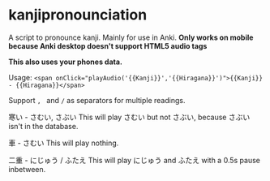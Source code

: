 # kanjipronounciation
A script to pronounce kanji. Mainly for use in Anki.
**Only works on mobile because Anki desktop doesn't support HTML5 audio tags**

**This also uses your phones data.**

Usage:
``
<span onClick="playAudio('{{Kanji}}','{{Hiragana}}')">{{Kanji}} - {{Hiragana}}</span>
``

Support `, ` and ` / ` as separators for multiple readings.

寒い - さむい, さぶい
This will play さむい but not さぶい, because さぶい isn't in the database.

車 - さむい
This will play nothing.

二重 - にじゅう / ふたえ
This will play にじゅう and ふたえ with a 0.5s pause inbetween.
